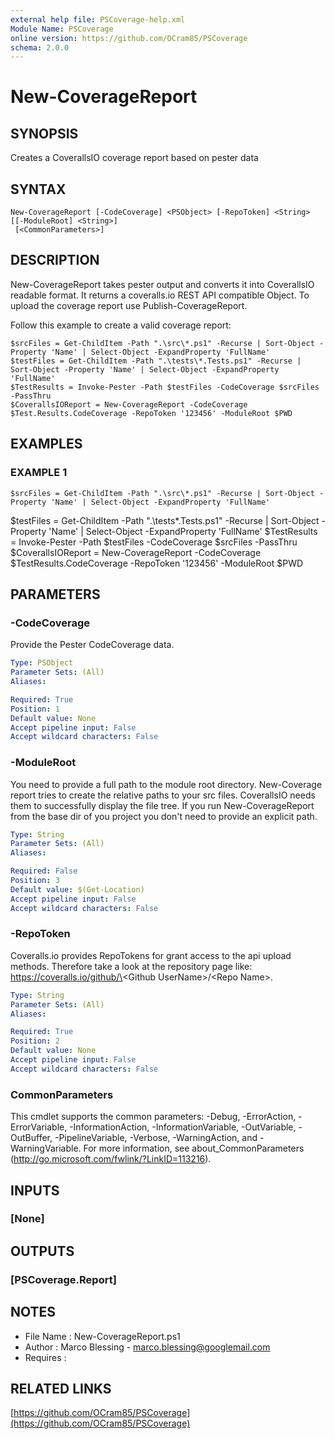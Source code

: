 ```yaml
---
external help file: PSCoverage-help.xml
Module Name: PSCoverage
online version: https://github.com/OCram85/PSCoverage
schema: 2.0.0
---
```


# New-CoverageReport

## SYNOPSIS
Creates a CoverallsIO coverage report based on pester data

## SYNTAX

```
New-CoverageReport [-CodeCoverage] <PSObject> [-RepoToken] <String> [[-ModuleRoot] <String>]
 [<CommonParameters>]
```

## DESCRIPTION
New-CoverageReport takes pester output and converts it into CoverallsIO readable format.
It returns a coveralls.io REST API compatible Object.
To upload the coverage report use
Publish-CoverageReport.

Follow this example to create a valid coverage report:

```
$srcFiles = Get-ChildItem -Path ".\src\*.ps1" -Recurse | Sort-Object -Property 'Name' | Select-Object -ExpandProperty 'FullName'
$testFiles = Get-ChildItem -Path ".\tests\*.Tests.ps1" -Recurse | Sort-Object -Property 'Name' | Select-Object -ExpandProperty 'FullName'
$TestResults = Invoke-Pester -Path $testFiles -CodeCoverage $srcFiles -PassThru
$CoverallsIOReport = New-CoverageReport -CodeCoverage $Test.Results.CodeCoverage -RepoToken '123456' -ModuleRoot $PWD
```

## EXAMPLES

### EXAMPLE 1
```
$srcFiles = Get-ChildItem -Path ".\src\*.ps1" -Recurse | Sort-Object -Property 'Name' | Select-Object -ExpandProperty 'FullName'
```

$testFiles = Get-ChildItem -Path ".\tests\*.Tests.ps1" -Recurse | Sort-Object -Property 'Name' | Select-Object -ExpandProperty 'FullName'
$TestResults = Invoke-Pester -Path $testFiles -CodeCoverage $srcFiles -PassThru
$CoverallsIOReport = New-CoverageReport -CodeCoverage $TestResults.CodeCoverage -RepoToken '123456' -ModuleRoot $PWD

## PARAMETERS

### -CodeCoverage
Provide the Pester CodeCoverage data.

```yaml
Type: PSObject
Parameter Sets: (All)
Aliases:

Required: True
Position: 1
Default value: None
Accept pipeline input: False
Accept wildcard characters: False
```

### -ModuleRoot
You need to provide a full path to the module root directory.
New-Coverage report tries to create the
relative paths to your src files.
CoverallsIO needs them to successfully display the file tree.
If you run New-CoverageReport from the base dir of you project you don't need to provide an explicit path.

```yaml
Type: String
Parameter Sets: (All)
Aliases:

Required: False
Position: 3
Default value: $(Get-Location)
Accept pipeline input: False
Accept wildcard characters: False
```

### -RepoToken
Coveralls.io provides RepoTokens for grant access to the api upload methods.
Therefore take a look at the
repository page like: https://coveralls.io/github/\<Github UserName\>/\<Repo Name\>.

```yaml
Type: String
Parameter Sets: (All)
Aliases:

Required: True
Position: 2
Default value: None
Accept pipeline input: False
Accept wildcard characters: False
```

### CommonParameters
This cmdlet supports the common parameters: -Debug, -ErrorAction, -ErrorVariable, -InformationAction, -InformationVariable, -OutVariable, -OutBuffer, -PipelineVariable, -Verbose, -WarningAction, and -WarningVariable.
For more information, see about_CommonParameters (http://go.microsoft.com/fwlink/?LinkID=113216).

## INPUTS

### [None]
## OUTPUTS

### [PSCoverage.Report]
## NOTES
- File Name   : New-CoverageReport.ps1
- Author      : Marco Blessing - marco.blessing@googlemail.com
- Requires    :

## RELATED LINKS

[https://github.com/OCram85/PSCoverage](https://github.com/OCram85/PSCoverage)
